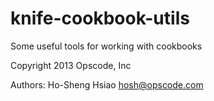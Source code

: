 knife-cookbook-utils
====================

Some useful tools for working with cookbooks

Copyright 2013 Opscode, Inc

Authors:
  Ho-Sheng Hsiao <hosh@opscode.com>
